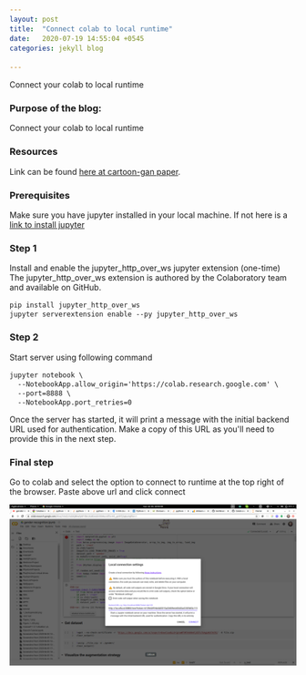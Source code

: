 ```yaml
---
layout: post
title:  "Connect colab to local runtime"
date:   2020-07-19 14:55:04 +0545
categories: jekyll blog

---
```

Connect your colab to local runtime


### Purpose of the blog:
Connect your colab to local runtime



### Resources
Link can be found [here at cartoon-gan paper][colab-runtime-steps].

### Prerequisites
Make sure you have jupyter installed in your local machine. If not here is a [link to install jupyter][install jupyter]


### Step 1

Install and enable the jupyter_http_over_ws jupyter extension (one-time)
The jupyter_http_over_ws extension is authored by the Colaboratory team and available on GitHub.
```
pip install jupyter_http_over_ws
jupyter serverextension enable --py jupyter_http_over_ws
```

### Step 2
Start server using following command
```
jupyter notebook \
  --NotebookApp.allow_origin='https://colab.research.google.com' \
  --port=8888 \
  --NotebookApp.port_retries=0
```

Once the server has started, it will print a message with the initial backend URL used for authentication. Make a copy of this URL as you'll need to provide this in the next step.

### Final step
Go to colab and select the option to connect to runtime at the top right of the browser. Paste above url and click connect

![Result](/images/colab_scrt.png)




[jekyll-docs]: https://jekyllrb.com/docs/home
[jekyll-gh]:   https://github.com/jekyll/jekyll
[jekyll-talk]: https://talk.jekyllrb.com/
[colab-login]: https://colab.research.google.com/notebooks/welcome.ipynb#recent=true

[colab-runtime-steps]: https://research.google.com/colaboratory/local-runtimes.html

[install jupyter]: https://jupyter.org/install






